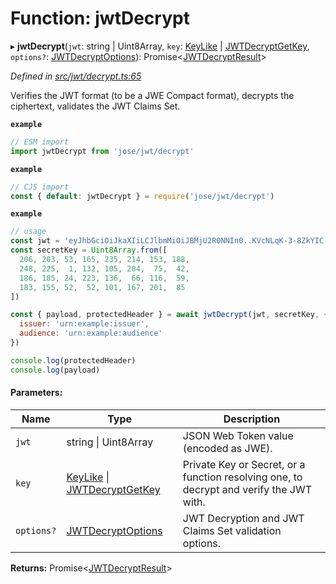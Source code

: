 # Function: jwtDecrypt

▸ **jwtDecrypt**(`jwt`: string \| Uint8Array, `key`: [KeyLike](../types/_types_d_.keylike.md) \| [JWTDecryptGetKey](../interfaces/_jwt_decrypt_.jwtdecryptgetkey.md), `options?`: [JWTDecryptOptions](../interfaces/_jwt_decrypt_.jwtdecryptoptions.md)): Promise<[JWTDecryptResult](../interfaces/_types_d_.jwtdecryptresult.md)\>

*Defined in [src/jwt/decrypt.ts:65](https://github.com/panva/jose/blob/v3.7.1/src/jwt/decrypt.ts#L65)*

Verifies the JWT format (to be a JWE Compact format), decrypts the ciphertext, validates the JWT Claims Set.

**`example`** 
```js
// ESM import
import jwtDecrypt from 'jose/jwt/decrypt'
```

**`example`** 
```js
// CJS import
const { default: jwtDecrypt } = require('jose/jwt/decrypt')
```

**`example`** 
```js
// usage
const jwt = 'eyJhbGciOiJkaXIiLCJlbmMiOiJBMjU2R0NNIn0..KVcNLqK-3-8ZkYIC.xSwF4VxO0kUMUD2W-cifsNUxnr-swyBq-nADBptyt6y9n79-iNc5b0AALJpRwc0wwDkJw8hNOMjApNUTMsK9b-asToZ3DXFMvwfJ6n1aWefvd7RsoZ2LInWFfVAuttJDzoGB.uuexQoWHwrLMEYRElT8pBQ'
const secretKey = Uint8Array.from([
  206, 203, 53, 165, 235, 214, 153, 188,
  248, 225,  1, 132, 105, 204,  75,  42,
  186, 185, 24, 223, 136,  66, 116,  59,
  183, 155, 52,  52, 101, 167, 201,  85
])

const { payload, protectedHeader } = await jwtDecrypt(jwt, secretKey, {
  issuer: 'urn:example:issuer',
  audience: 'urn:example:audience'
})

console.log(protectedHeader)
console.log(payload)
```

#### Parameters:

Name | Type | Description |
------ | ------ | ------ |
`jwt` | string \| Uint8Array | JSON Web Token value (encoded as JWE). |
`key` | [KeyLike](../types/_types_d_.keylike.md) \| [JWTDecryptGetKey](../interfaces/_jwt_decrypt_.jwtdecryptgetkey.md) | Private Key or Secret, or a function resolving one, to decrypt and verify the JWT with. |
`options?` | [JWTDecryptOptions](../interfaces/_jwt_decrypt_.jwtdecryptoptions.md) | JWT Decryption and JWT Claims Set validation options.  |

**Returns:** Promise<[JWTDecryptResult](../interfaces/_types_d_.jwtdecryptresult.md)\>
